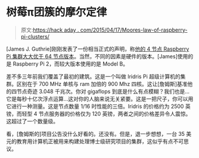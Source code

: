 # 树莓π团簇的摩尔定律

> 原文:[https://hack aday . com/2015/04/17/Moores-law-of-raspberry-pi-clusters/](https://hackaday.com/2015/04/17/moores-law-of-raspberry-pi-clusters/)

[James J. Guthrie]刚刚发表了一份相当正式的声明，称[他的 4 节点 Raspberry Pi 集群大大优于 64 节点版本](http://personal.strath.ac.uk/james.guthrie/jabopi/)。当然，不同的因素是硬件的版本。[James]使用的是 Raspberry Pi 2，而较大版本使用的是 Model B。

差不多三年前我们覆盖了最初的建筑。这是一个叫做 Iridris Pi 超级计算机的集群。区别在于 700 MHz 单核与 ram 加倍的 900 Mhz 四核。这让[詹姆斯]基准他的四节点奇迹 3.048 千兆次。你对 gigaflops 到底是什么有点模糊？我们也是…它是每秒十亿次浮点运算…这对你的人脑来说无关紧要。这是一把尺子，你可以用它进行一种测量。这是节点数量 1/16 时性能的三倍。Iridris 的价格约为 2500 英镑，而轻型 4 节点服务器的价格仅为 120 英镑，两者之间的价格差异令人震惊。这超过了一个数量级。

看，[詹姆斯的]项目公告没什么好看的。还没有。但是，退一步想想，一台 35 美元的教育用计算机正被用来构建处理博士级研究项目的集群，这似乎有点不可思议。